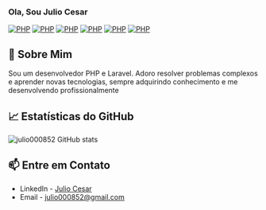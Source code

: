 ### Ola, Sou Julio Cesar

[![PHP](https://img.shields.io/badge/PHP-777BB4?style=for-the-badge&logo=php&logoColor=white
)](#) [![PHP](https://img.shields.io/badge/Laravel-FF2D20?style=for-the-badge&logo=laravel&logoColor=white
)](#) [![PHP](https://img.shields.io/badge/HTML5-E34F26?style=for-the-badge&logo=html5&logoColor=white
)](#) [![PHP](https://img.shields.io/badge/JavaScript-F7DF1E?style=for-the-badge&logo=javascript&logoColor=black
)](#) [![PHP](https://img.shields.io/badge/CSS3-1572B6?style=for-the-badge&logo=css3&logoColor=white
)](#) [![PHP](https://img.shields.io/badge/Bootstrap-563D7C?style=for-the-badge&logo=bootstrap&logoColor=white
)](#)

## 🚀 Sobre Mim
Sou um desenvolvedor PHP e Laravel. Adoro resolver problemas complexos e aprender novas tecnologias, sempre adquirindo conhecimento e me desenvolvendo profissionalmente

## 📈 Estatísticas do GitHub
![julio000852 GitHub stats](https://github-readme-stats.vercel.app/api?username=julio000852&show_icons=true&theme=tokyonight)

## 📫 Entre em Contato
- LinkedIn - [Julio Cesar](https://www.linkedin.com/in/julio-cesar-785150208/)
- Email - julio000852@gmail.com
